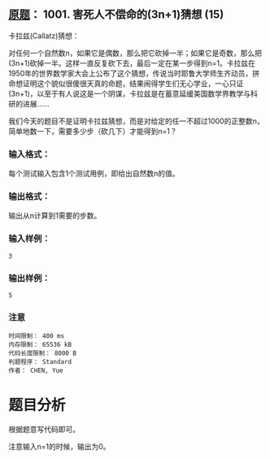 ##	[原题](https://www.patest.cn/contests/pat-b-practise/1001)： 1001. 害死人不偿命的(3n+1)猜想 (15)

卡拉兹(Callatz)猜想：

对任何一个自然数n，如果它是偶数，那么把它砍掉一半；如果它是奇数，那么把(3n+1)砍掉一半。这样一直反复砍下去，最后一定在某一步得到n=1。卡拉兹在1950年的世界数学家大会上公布了这个猜想，传说当时耶鲁大学师生齐动员，拼命想证明这个貌似很傻很天真的命题，结果闹得学生们无心学业，一心只证(3n+1)，以至于有人说这是一个阴谋，卡拉兹是在蓄意延缓美国数学界教学与科研的进展……

我们今天的题目不是证明卡拉兹猜想，而是对给定的任一不超过1000的正整数n，简单地数一下，需要多少步（砍几下）才能得到n=1？

###	输入格式：

每个测试输入包含1个测试用例，即给出自然数n的值。

###	输出格式：

输出从n计算到1需要的步数。

###	输入样例：

```
3
```

###	输出样例：

```
5
```

###	注意

```
时间限制： 400 ms
内存限制： 65536 kB
代码长度限制： 8000 B
判题程序： Standard
作者： CHEN, Yue
```

#	题目分析

根据题意写代码即可。

注意输入n=1的时候，输出为0。


